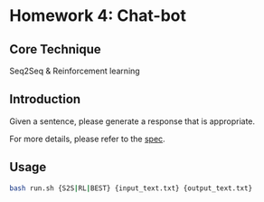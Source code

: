 # Homework 4: Chat-bot

## Core Technique

Seq2Seq & Reinforcement learning

## Introduction

Given a sentence, please generate a response that is appropriate.

For more details, please refer to the [spec](https://docs.google.com/presentation/d/1e-9a7MmHDi1OfXrSFh_NOuyXjK2cN640JcZ5D08MBEk/edit?usp=sharing).

## Usage

```bash
bash run.sh {S2S|RL|BEST} {input_text.txt} {output_text.txt}
```



